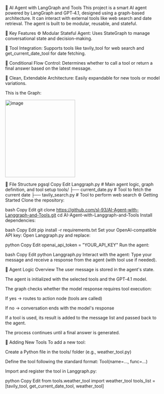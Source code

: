 🧠 AI Agent with LangGraph and Tools
This project is a smart AI agent powered by LangGraph and GPT‑4.1, designed using a graph-based architecture. It can interact with external tools like web search and date retrieval. The agent is built to be modular, reusable, and stateful.

🚀 Key Features
⚙️ Modular Stateful Agent: Uses StateGraph to manage conversational state and decision-making.

🔧 Tool Integration: Supports tools like tavily_tool for web search and get_current_date_tool for date fetching.

🔁 Conditional Flow Control: Determines whether to call a tool or return a final answer based on the latest message.

🧱 Clean, Extendable Architecture: Easily expandable for new tools or model variations.

This is the Graph:

<img width="225" height="249" alt="image" src="https://github.com/user-attachments/assets/ba0e3d2e-90a0-4a2f-95e1-fb3cc9d806e5" />



📂 File Structure
pgsql
Copy
Edit
Langgraph.py                # Main agent logic, graph definition, and tool setup
tools/
├── current_date.py         # Tool to fetch the current date
├── tavily_search.py        # Tool to perform web search
⚙️ Getting Started
Clone the repository:

bash
Copy
Edit
git clone https://github.com/sl-93/AI-Agent-with-Langgraph-and-Tools.git
cd AI-Agent-with-Langgraph-and-Tools
Install dependencies:

bash
Copy
Edit
pip install -r requirements.txt
Set your OpenAI-compatible API key:
Open Langgraph.py and replace:

python
Copy
Edit
openai_api_token = "YOUR_API_KEY"
Run the agent:

bash
Copy
Edit
python Langgraph.py
Interact with the agent:
Type your message and receive a response from the agent (with tool use if needed).

🧠 Agent Logic Overview
The user message is stored in the agent's state.

The agent is initialized with the selected tools and the GPT‑4.1 model.

The graph checks whether the model response requires tool execution:

If yes → routes to action node (tools are called)

If no → conversation ends with the model's response

If a tool is used, its result is added to the message list and passed back to the agent.

The process continues until a final answer is generated.

🧪 Adding New Tools
To add a new tool:

Create a Python file in the tools/ folder (e.g., weather_tool.py)

Define the tool following the standard format: Tool(name=..., func=...)

Import and register the tool in Langgraph.py:

python
Copy
Edit
from tools.weather_tool import weather_tool
tools_list = [tavily_tool, get_current_date_tool, weather_tool]

